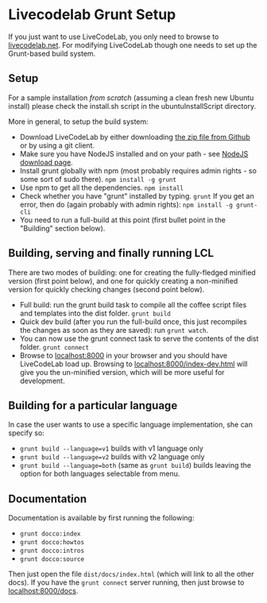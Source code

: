 Livecodelab Grunt Setup
=====================

If you just want to use LiveCodeLab, you only need to browse to [livecodelab.net](http://livecodelab.net).
For modifying LiveCodeLab though one needs to set up the Grunt-based build system.

Setup
-----

For a sample installation *from scratch* (assuming a clean fresh new Ubuntu install) please check the install.sh script in the ubuntuInstallScript directory.

More in general, to setup the build system:

 * Download LiveCodeLab by either downloading [the zip file from Github](https://github.com/davidedc/livecodelab/archive/master.zip) or by using a git client.
 * Make sure you have NodeJS installed and on your path - see [NodeJS download page](http://nodejs.org/download/).
 * Install grunt globally with npm (most probably requires admin rights - so some sort of sudo there).
   `npm install -g grunt`
 * Use npm to get all the dependencies.
   `npm install`
 * Check whether you have "grunt" installed by typing.
   `grunt`
   If you get an error, then do (again probably with admin rights):
   `npm install -g grunt-cli`
 * You need to run a full-build at this point (first bullet point in the "Building" section below).

Building, serving and finally running LCL
--------------

There are two modes of building: one for creating the fully-fledged minified version (first point below), and one for quickly creating a non-minified version for quickly checking changes (second point below).

 * Full build: run the grunt build task to compile all the coffee script files and templates into the dist folder.
   `grunt build`
 * Quick dev build (after you run the full-build once, this just recompiles the changes as soon as they are saved): run `grunt watch`.
 * You can now use the grunt connect task to serve the contents of the dist folder.
   `grunt connect`
 * Browse to [localhost:8000](http://localhost:8000/) in your browser and you should have
   LiveCodeLab load up. Browsing to [localhost:8000/index-dev.html](http://localhost:8000/index-dev.html)
   will give you the un-minified version, which will be more useful for development.

Building for a particular language
--------------

In case the user wants to use a specific language implementation, she can specify so:
 * `grunt build --language=v1` builds with v1 language only
 * `grunt build --language=v2` builds with v2 language only
 * `grunt build --language=both` (same as `grunt build`) builds leaving the option for both languages selectable from menu.

Documentation
-------------

Documentation is available by first running the following:

 * `grunt docco:index`
 * `grunt docco:howtos`
 * `grunt docco:intros`
 * `grunt docco:source`

Then just open the file `dist/docs/index.html` (which will link to all the other docs).
If you have the `grunt connect` server running, then just browse to  [localhost:8000/docs](http://localhost:8000/docs).

